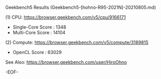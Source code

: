 
Geekbench5 Results (Geekbench5-[hohno-R95-2021N]-20210805.md)

(1) CPU: https://browser.geekbench.com/v5/cpu/9166171

* Single-Core Score : 1348
* Multi-Core Score  : 14104

(2) Compute: https://browser.geekbench.com/v5/compute/3189815

* OpenCL Score : 63029

See Also:
https://browser.geekbench.com/user/HiroOhno

-EOF-
